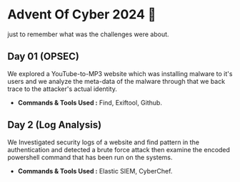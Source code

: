 # Advent Of Cyber 2024 🎄
just to remember what was the challenges were about.

## Day 01 (OPSEC)
We explored a YouTube-to-MP3 website which was installing malware to it's users and we analyze the meta-data of the malware through that we back trace to the attacker's actual identity. 

- **Commands & Tools Used :** Find, Exiftool, Github.

## Day 2 (Log Analysis)
We Investigated security logs of a website and find pattern in the authentication and detected a brute force attack then examine the encoded powershell command that has been run on the systems.

- **Commands & Tools Used :** Elastic SIEM, CyberChef.
